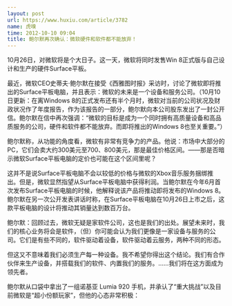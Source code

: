 ```yaml
---
layout: post
url: https://www.huxiu.com/article/3782
name: 虎嗅
time: 2012-10-10 09:04
title: 鲍尔默再次确认：微软硬件和软件都不能放弃！
---
```

10月26日，对微软将是个大日子。这一天，微软将同时发售Win 8正式版与自己设计和生产的硬件Surface平板。

最近，微软CEO史蒂夫·鲍尔默在接受《西雅图时报》采访时，讨论了微软即将推出的Surface平板电脑，并且表示：微软的未来是一个设备和服务公司。（10月10日更新：在离Windows 8的正式发布还有半个月时，微软对当前的公司状况及财政状况作了年度报告，作为该报告的一部分，鲍尔默向本公司股东发出了一封公开信。鲍尔默在信中再次强调：“微软的目标是成为一个同时拥有高质量设备和高品质服务的公司，硬件和软件都不能放弃。而即将推出的Windows 8也至关重要。”）

鲍尔默称，从功能的角度看，微软有非常有竞争力的产品。他说：市场中大部分的PC，它们会卖大约300美元至700、800美元，那是最佳价格区间。——那是否暗示微软Surface平板电脑的定价也可能在这个区间里呢？

这并不是说Surface平板电脑不会以较低的价格与微软的Xbox音乐服务捆绑推出。但是，微软显然指望从Surface平板电脑中获得利润。当鲍尔默在今年6月首次发布Surface平板电脑的时候，他解释说该产品将推动即将发布的Windows 8。鲍尔默在另一次公开发表讲话时称，在Surface平板电脑在10月26日上市之后，这款平板电脑的设计将推动其销量达到数百万台。

鲍尔默：回顾过去，微软无疑是家软件公司，这也是我们的出处。展望未来时，我们的核心业务将会是软件，（但）你可能会认为我们更像是一家设备与服务的公司。它们是有些不同的，软件驱动着设备，软件驱动着云服务，两种不同的形态。

但这又不意味着我们必须生产每一种设备。我不希望你得出这个结论。我们有合作伙伴来生产设备，并搭载我们的软件、内置我们的服务。……我们将在这方面成为领先者。

鲍尔默从口袋中拿出了一组诺基亚 Lumia 920 手机，并承认了“重大挑战”以及目前微软是“超小份额玩家”，但他的心态非常积极：

